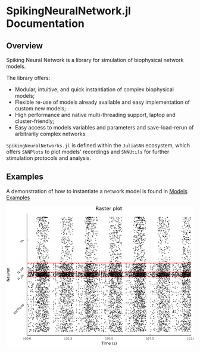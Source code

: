 # SpikingNeuralNetwork.jl Documentation


## Overview

Spiking Neural Network is a library for simulation of biophysical network models. 

The library offers:
 - Modular, intuitive, and quick instantiation of complex biophysical models;
 - Flexible re-use of models already available and easy implementation of custom new models;
 - High performance and native multi-threading support, laptop and cluster-friendly;
 - Easy access to models variables and parameters and save-load-rerun of arbitrarily complex networks. 

`SpikingNeuralNetworks.jl` is defined within the `JuliaSNN` ecosystem, which offers `SNNPlots` to plot models' recordings and `SNNUtils` for further stimulation protocols and analysis.

## Examples

A demonstration of how to instantiate a network model is found in [Models Examples](@ref)

![A raster plot of a spiking neural network](assets/spiking.png)
